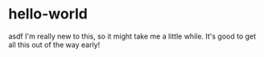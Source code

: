 # hello-world
asdf
I'm really new to this, so it might take me a little while. It's good to get all this out of the way early!
